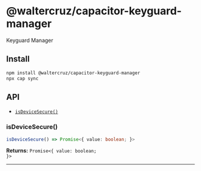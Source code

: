 # @waltercruz/capacitor-keyguard-manager

Keyguard Manager

## Install

```bash
npm install @waltercruz/capacitor-keyguard-manager
npx cap sync
```

## API

<docgen-index>

* [`isDeviceSecure()`](#isdevicesecure)

</docgen-index>

<docgen-api>
<!--Update the source file JSDoc comments and rerun docgen to update the docs below-->

### isDeviceSecure()

```typescript
isDeviceSecure() => Promise<{ value: boolean; }>
```

**Returns:** <code>Promise&lt;{ value: boolean; }&gt;</code>

--------------------

</docgen-api>
